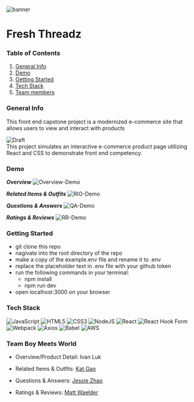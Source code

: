 ![banner](https://user-images.githubusercontent.com/106702313/189493711-fb54aa6b-8eff-4026-9d43-af3b36771d9f.png)
# Fresh Threadz

### Table of Contents
1. [General Info](#general-info)
2. [Demo](#demo)
3. [Getting Started](#start)
4. [Tech Stack](#tech)
5. [Team members](#team)

<a name="general-info"></a>
### General Info 
This front end capstone project is a modernized e-commerce site that allows users to view and interact with products

![Draft](https://img.shields.io/badge/Draft-5a29e4.svg?style=flat&logoColor=white) <br />
This project simulates an interactive e-commerce product page utilizing React and CSS to demonstrate front end competency. 


<a name="demo"></a>
### Demo
***Overview***
![Overview-Demo](https://user-images.githubusercontent.com/106702313/189499053-f32a7faf-c601-4565-a936-8435889b0bb1.gif) <br />

***Related Items & Outfits***
![RIO-Demo](https://user-images.githubusercontent.com/106702313/189499071-b3f1ba29-4a8e-4f63-92b5-521baea4715d.gif) <br />

***Questions & Answers***
![QA-Demo](https://user-images.githubusercontent.com/106702313/189500121-703fe909-0e24-4638-8a6f-cd7d96f1c137.gif) <br />

***Ratings & Reviews***
![RR-Demo](https://user-images.githubusercontent.com/106702313/189500467-875ab081-8ea1-4330-8996-2ef07ede429a.gif) <br />


<a name="start"></a>
### Getting Started
- git clone this repo
- nagivate into the root directory of the repo
- make a copy of the example.env file and rename it to .env
- replace the placeholder text in .env file with your github token
- run the following commands in your terminal:
   * npm install
   * npm run dev
- open localhost:3000 on your browser



<a name="tech"></a>
### Tech Stack
![JavaScript](https://img.shields.io/badge/javascript-%23323330.svg?style=for-the-badge&logo=javascript&logoColor=%23F7DF1E)
![HTML5](https://img.shields.io/badge/html5-%23E34F26.svg?style=for-the-badge&logo=html5&logoColor=white)
![CSS3](https://img.shields.io/badge/css3-%231572B6.svg?style=for-the-badge&logo=css3&logoColor=white)
![NodeJS](https://img.shields.io/badge/node.js-6DA55F?style=for-the-badge&logo=node.js&logoColor=white)
![React](https://img.shields.io/badge/react-%2320232a.svg?style=for-the-badge&logo=react&logoColor=%2361DAFB)
![React Hook Form](https://img.shields.io/badge/React%20Hook%20Form-%23EC5990.svg?style=for-the-badge&logo=reacthookform&logoColor=white) 
![Webpack](https://img.shields.io/badge/webpack-%238DD6F9.svg?style=for-the-badge&logo=webpack&logoColor=black)
![Axios](https://img.shields.io/badge/axios-5a29e4.svg?style=for-the-badge&logo=axios&logoColor=white)
![Babel](https://img.shields.io/badge/Babel-F9DC3e?style=for-the-badge&logo=babel&logoColor=black)
![AWS](https://img.shields.io/badge/AWS-%23FF9900.svg?style=for-the-badge&logo=amazon-aws&logoColor=white) <br />


<a name="team"></a>
### Team Boy Meets World
- Overview/Product Detail: Ivan Luk <br />

- Related Items & Outfits: [Kat Gao](https://github.com/katto030)
- Questions & Answers: [Jessie Zhao](https://github.com/jzthacoder)
- Ratings & Reviews:  [Matt Waelder](https://github.com/mattwaelder)
